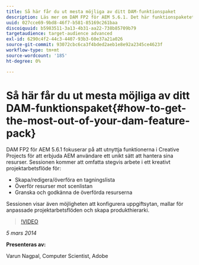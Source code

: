 ```yaml
---
title: Så här får du ut mesta möjliga av ditt DAM-funktionspaket
description: Läs mer om DAM FP2 för AEM 5.6.1. Det här funktionspaketet fokuserar på att utnyttja funktionerna i Creative Projects för att erbjuda ett unikt sätt att hantera materialanskaffning. Sessionen täcker steg-för-steg-arbetet i ett kreativt arbetsflöde för att skapa, redigera och överföra en tagningslista samt överföra resurser till tagningslistan. Det handlar också om att granska och godkänna överförda resurser. Du får också lära dig hur det går att konfigurera arbetsytan i Task, skapa mallar för anpassade projektarbetsflöden och skapa en produkthierarki.
uuid: 027cce69-9bd8-46f7-b581-85169c261baa
discoiquuid: b5983511-3a13-4b31-aa22-738b85709b79
targetaudience: target-audience advanced
exl-id: 6290c4f2-44c3-4407-93b3-60e37a21a026
source-git-commit: 93072cbc6ca3f4bded2aeb1e8e92a2345ce4623f
workflow-type: tm+mt
source-wordcount: '185'
ht-degree: 0%

---
```


# Så här får du ut mesta möjliga av ditt DAM-funktionspaket{#how-to-get-the-most-out-of-your-dam-feature-pack}

DAM FP2 för AEM 5.6.1 fokuserar på att utnyttja funktionerna i Creative Projects för att erbjuda AEM användare ett unikt sätt att hantera sina resurser. Sessionen kommer att omfatta stegvis arbete i ett kreativt projektarbetsflöde för:

* Skapa/redigera/överföra en tagningslista
* Överför resurser mot scenlistan
* Granska och godkänna de överförda resurserna

Sessionen visar även möjligheten att konfigurera uppgiftsytan, mallar för anpassade projektarbetsflöden och skapa produkthierarki.

>[!VIDEO](https://video.tv.adobe.com/v/19523/?quality=9)

*5 mars 2014*

**Presenteras av:**

Varun Nagpal, Computer Scientist, Adobe

<!--
[Get back to the Overview](https://helpx.adobe.com/experience-manager/kt/eseminars/gems/aem-index.html)
-->
